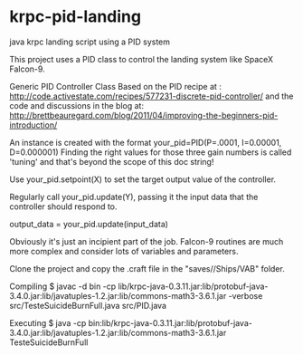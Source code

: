 # krpc-pid-landing
java krpc landing script using a PID system

This project uses a PID class to control the landing system like SpaceX Falcon-9.

Generic PID Controller Class Based on the PID recipe at :
    http://code.activestate.com/recipes/577231-discrete-pid-controller/
and the code and discussions in the blog at:
    http://brettbeauregard.com/blog/2011/04/improving-the-beginners-pid-introduction/

An instance is created with the format your_pid=PID(P=.0001, I=0.00001, D=0.000001)
Finding the right values for those three gain numbers is called 'tuning' and that's beyond the scope of this doc string!  

Use your_pid.setpoint(X) to set the target output value of the controller. 
    
Regularly call your_pid.update(Y), passing it the input data that the controller should respond to.

output_data = your_pid.update(input_data)


Obviously it's just an incipient part of the job. Falcon-9 routines are much more complex and consider lots of variables and parameters.

Clone the project and copy the .craft file in the "saves/<your-save>/Ships/VAB" folder.


Compiling 
$ javac -d bin -cp lib/krpc-java-0.3.11.jar:lib/protobuf-java-3.4.0.jar:lib/javatuples-1.2.jar:lib/commons-math3-3.6.1.jar -verbose src/TesteSuicideBurnFull.java src/PID.java

Executing
$ java -cp bin:lib/krpc-java-0.3.11.jar:lib/protobuf-java-3.4.0.jar:lib/javatuples-1.2.jar:lib/commons-math3-3.6.1.jar TesteSuicideBurnFull

